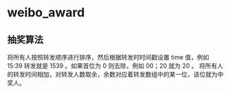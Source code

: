# weibo_award

## 抽奖算法

将所有人按照转发顺序进行排序，然后根据转发时时间戳设置 time 值，例如 15:39 转发就是 1539 。如果首位为 0 则去除，例如 00；20 就为 20 。
将所有人的转发时间相加，对转发人数取余，余数对应着转发数组中的某一位，该位就为中奖人。